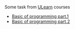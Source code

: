 Some task from [ULearn](https://ulearn.me/) courses 
- [Basic of programming part.1](https://ulearn.me/course/basicprogramming/45b1b595-0489-4713-bc82-22e188fd8472)
- [Basic of programming part.2](https://ulearn.me/course/basicprogramming2/Steki_i_ocheredi_48016626-87ae-411d-ae97-f7a49e465dbc)

